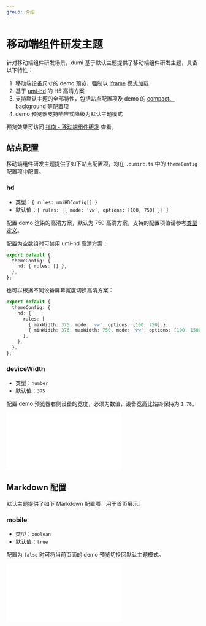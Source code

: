 ```yaml
---
group: 介绍
---
```


# 移动端组件研发主题

针对移动端组件研发场景，dumi 基于默认主题提供了移动端组件研发主题，具备以下特性：

1. 移动端设备尺寸的 demo 预览，强制以 [iframe](/config/demo#iframe) 模式加载
2. 基于 [umi-hd](https://github.com/umijs/umi-hd) 的 H5 高清方案
3. 支持默认主题的全部特性，包括站点配置项及 demo 的 [compact](/config/demo#compact)[、background](/config/demo#background) 等配置项
4. demo 预览器支持响应式降级为默认主题模式

预览效果可访问 [指南 - 移动端组件研发](/guide/mobile-library) 查看。

## 站点配置

移动端组件研发主题提供了如下站点配置项，均在 `.dumirc.ts` 中的 `themeConfig` 配置项中配置。

### hd

- 类型：`{ rules: umiHDConfig[] }`
- 默认值：`{ rules: [{ mode: 'vw', options: [100, 750] }] }`

配置 demo 渲染的高清方案，默认为 750 高清方案，支持的配置项值请参考[类型定义](https://github.com/umijs/dumi/blob/master/suites/theme-mobile/src/types.ts#L7)。

配置为空数组时可禁用 umi-hd 高清方案：

```ts
export default {
  themeConfig: {
    hd: { rules: [] },
  },
};
```

也可以根据不同设备屏幕宽度切换高清方案：

```ts
export default {
  themeConfig: {
    hd: {
      rules: [
        { maxWidth: 375, mode: 'vw', options: [100, 750] },
        { minWidth: 376, maxWidth: 750, mode: 'vw', options: [100, 1500] },
      ],
    },
  },
};
```

### deviceWidth

- 类型：`number`
- 默认值：`375`

配置 demo 预览器右侧设备的宽度，必须为数值，设备宽高比始终保持为 `1.78`。

<embed src="../theme/default.md#RE-/<!-- site config[^]+ site config end -->/"></embed>

## Markdown 配置

默认主题提供了如下 Markdown 配置项，用于首页展示。

### mobile

- 类型：`boolean`
- 默认值：`true`

配置为 `false` 时可将当前页面的 demo 预览切换回默认主题模式。

<embed src="../theme/default.md#RE-/<!-- md config[^]+ md config end -->/"></embed>
